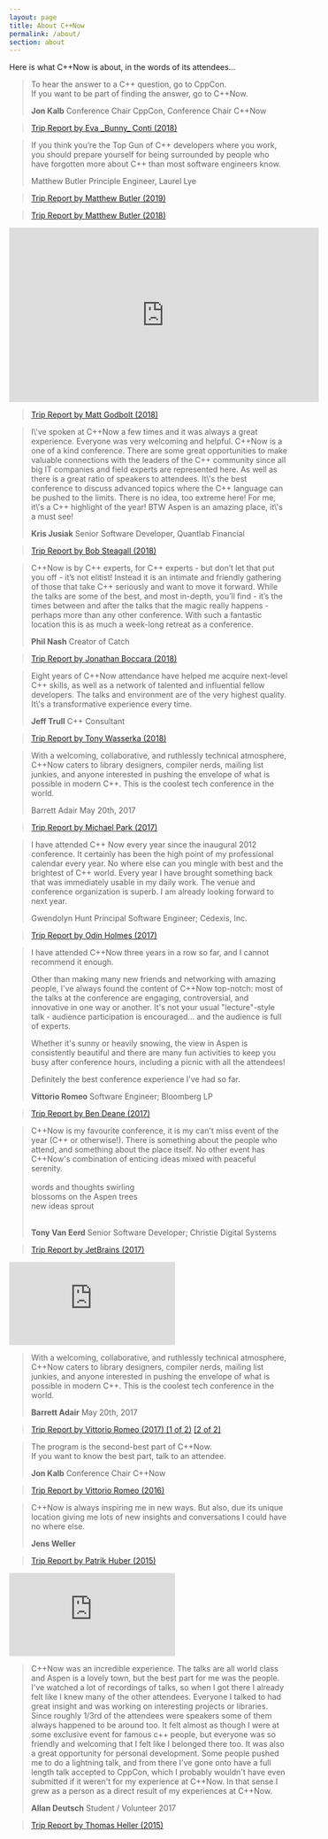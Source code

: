 ```yaml
---
layout: page
title: About C++Now
permalink: /about/
section: about
---
```


Here is what C++Now is about, in the words of its attendees…

<blockquote class="quoteBox">
    <span class="quoteBoxImage quoteBoxQuotes"></span>
    <p class="quoteBoxText">
        To hear the answer to a C++ question, go to CppCon.<br>
        If you want to be part of finding the answer, go to C++Now.
    </p>
    <strong class="quoteBoxAuthor">Jon Kalb</strong>
    <span class="quoteBoxCredentials">Conference Chair CppCon, Conference Chair C++Now</span>
</blockquote>


<blockquote class="quoteBox">
    <span class="quoteBoxImage quoteBoxAirplane"></span>
    <a href="https://bunnyladame.blogspot.com/2018/05/a-cppnow-travel-guide.html" class="quoteBoxMainLink">Trip Report by Eva _Bunny_ Conti (2018)</a>
</blockquote>


<blockquote class="quoteBox replaceQuote">
    <span class="quoteBoxImage quoteBoxQuotes"></span>
    <p class="quoteBoxText">
        If you think you’re the Top Gun of C++ developers where you work, you should prepare yourself for being surrounded by people who have forgotten more about C++ than most software engineers know.
    </p>
    <span class="quoteBoxAuthor">Matthew Butler</span>
    <span class="quoteBoxCredentials">Principle Engineer, Laurel Lye</span>
</blockquote>

<blockquote class="quoteBox">
    <span class="quoteBoxImage quoteBoxAirplane"></span>
    <a href="https://maddphysics.com/2019/05/13/cnow-2019-trip-report/" class="quoteBoxMainLink">Trip Report by Matthew Butler (2019)</a>
</blockquote>

<blockquote class="quoteBox">
    <span class="quoteBoxImage quoteBoxAirplane"></span>
    <a href="https://maddphysics.com/2018/05/16/cnow-2018-trip-report/" class="quoteBoxMainLink">Trip Report by Matthew Butler (2018)</a>
</blockquote>


<div class="ratioBox16x9"><iframe width="560" height="315" src="https://www.youtube.com/embed/QavE4jRX25k" frameborder="0" allow="autoplay; encrypted-media" allowfullscreen></iframe></div>


<blockquote class="quoteBox">
    <span class="quoteBoxImage quoteBoxAirplane"></span>
    <a href="https://xania.org/201805/cppnow-trip-report" class="quoteBoxMainLink">Trip Report by Matt Godbolt (2018)</a>
</blockquote>


<blockquote class="quoteBox replaceQuote">
    <span class="quoteBoxImage quoteBoxQuotes"></span>
    <p class="quoteBoxText">
I\'ve spoken at C++Now a few times and it was always a great experience. Everyone was very welcoming and helpful. C++Now is a one of a kind conference. There are some great opportunities to make valuable connections with the leaders of the C++ community since all big IT companies and field experts are represented here. As well as there is a great ratio of speakers to attendees. It\'s the best conference to discuss advanced topics where the C++ language can be pushed to the limits. There is no idea, too extreme here! For me, it\'s a C++ highlight of the year! BTW Aspen is an amazing place, it\'s a must see!</p>
    <strong class="quoteBoxAuthor">Kris Jusiak</strong>
    <span class="quoteBoxCredentials">Senior Software Developer, Quantlab Financial</span>
</blockquote>


<blockquote class="quoteBox">
    <span class="quoteBoxImage quoteBoxAirplane"></span>
    <a href="https://bobsteagall.com/2018/05/13/cppnow-2018-trip-report/" class="quoteBoxMainLink">Trip Report by Bob Steagall (2018)</a>
</blockquote>


<blockquote class="quoteBox replaceQuote">
    <span class="quoteBoxImage quoteBoxQuotes"></span>
    <p class="quoteBoxText">
C++Now is by C++ experts, for C++ experts - but don’t let that put you off - it’s not elitist! Instead it is an intimate and friendly gathering of those that take C++ seriously and want to move it forward. While the talks are some of the best, and most in-depth, you’ll find - it’s the times between and after the talks that the magic really happens - perhaps more than any other conference. With such a fantastic location this is as much a week-long retreat as a conference.</p>
    <strong class="quoteBoxAuthor">Phil Nash</strong>
    <span class="quoteBoxCredentials">Creator of Catch</span>
</blockquote>


<blockquote class="quoteBox">
    <span class="quoteBoxImage quoteBoxAirplane"></span>
    <a href="https://www.fluentcpp.com/2018/06/12/triple-trip-report-from-accu-c-russia-and-cnow-2018-part-2/" class="quoteBoxMainLink">Trip Report by Jonathan Boccara (2018)</a>
</blockquote>


<blockquote class="quoteBox replaceQuote">
    <span class="quoteBoxImage quoteBoxQuotes"></span>
    <p class="quoteBoxText">
Eight years of C++Now attendance have helped me acquire next-level C++ skills, as well as a network of talented and influential fellow developers. The talks and environment are of the very highest quality. It\'s a transformative experience every time.</p>
    <strong class="quoteBoxAuthor">Jeff Trull</strong>
    <span class="quoteBoxCredentials">C++ Consultant</span>
</blockquote>


<blockquote class="quoteBox">
    <span class="quoteBoxImage quoteBoxAirplane"></span>
    <a href="https://neobrain.github.io/posts/2018-06-07-cppnow-trip-report.html" class="quoteBoxMainLink">Trip Report by Tony Wasserka (2018)</a>
</blockquote>


<blockquote class="quoteBox replaceQuote">
    <span class="quoteBoxImage quoteBoxQuotes"></span>
    <p class="quoteBoxText">
        With a welcoming, collaborative, and ruthlessly technical atmosphere, C++Now caters to library designers, compiler nerds, mailing list junkies, and anyone interested in pushing the envelope of what is possible in modern C++. This is the coolest tech conference in the world.
    </p>
    <span class="quoteBoxAuthor">Barrett Adair</span>
    <span class="quoteBoxCredentials">May 20th, 2017</span>
</blockquote>


<blockquote class="quoteBox">
    <span class="quoteBoxImage quoteBoxAirplane"></span>
    <a href="https://mpark.github.io/trip-report/2017/05/20/cppnow-2017/" class="quoteBoxMainLink">Trip Report by Michael Park (2017)</a>
</blockquote>


<blockquote class="quoteBox replaceQuote">
    <span class="quoteBoxImage quoteBoxQuotes"></span>
    <p class="quoteBoxText">
        I have attended C++ Now every year since the inaugural 2012 conference. It certainly has been the high point of my professional calendar every year. No where else can you mingle with best and the brightest of C++ world. Every year I have brought something back that was immediately usable in my daily work. The venue and conference organization is superb. I am already looking forward to next year.
    </p>
    <span class="quoteBoxAuthor">Gwendolyn Hunt</span>
    <span class="quoteBoxCredentials">Principal Software Engineer; Cedexis, Inc.</span>
</blockquote>

<blockquote class="quoteBox">
    <span class="quoteBoxImage quoteBoxAirplane"></span>
    <a href="http://odinthenerd.blogspot.com/2017/05/cppnow-trip-report.html" class="quoteBoxMainLink">Trip Report by Odin Holmes (2017)</a>
</blockquote>


<blockquote class="quoteBox replaceQuote">
    <span class="quoteBoxImage quoteBoxQuotes"></span>
    <p class="quoteBoxText">
I have attended C++Now three years in a row so far, and I cannot recommend it enough.

Other than making many new friends and networking with amazing people, I've always found the content of C++Now  top-notch: most of the talks at the conference are engaging, controversial, and innovative in one way or another. It's not your usual "lecture"-style talk - audience participation is encouraged... and the audience is full of experts.

Whether it's sunny or heavily snowing, the view in Aspen is consistently beautiful and there are many fun activities to keep you busy after conference hours, including a picnic with all the attendees!

Definitely the best conference experience I've had so far.</p>
    <strong class="quoteBoxAuthor">Vittorio Romeo</strong>
    <span class="quoteBoxCredentials">Software Engineer; Bloomberg LP</span>
</blockquote>


<blockquote class="quoteBox">
    <span class="quoteBoxImage quoteBoxAirplane"></span>
    <a href="http://www.elbeno.com/blog/?p=1443" class="quoteBoxMainLink">Trip Report by Ben Deane (2017)</a>
</blockquote>


<blockquote class="quoteBox replaceQuote">
    <span class="quoteBoxImage quoteBoxQuotes"></span>
    <p class="quoteBoxText">
C++Now is my favourite conference, it is my can't miss event of the year (C++ or otherwise!).
There is something about the people who attend, and something about the place itself.
No other event has C++Now's combination of enticing ideas mixed with peaceful serenity.<br /><br />
words and thoughts swirling<br />
blossoms on the Aspen trees<br />
new ideas sprout<br />
&nbsp;</p>
    <strong class="quoteBoxAuthor">Tony Van Eerd</strong>
    <span class="quoteBoxCredentials">Senior Software Developer; Christie Digital Systems</span>
</blockquote>


<blockquote class="quoteBox">
    <span class="quoteBoxImage quoteBoxAirplane"></span>
    <a href="https://blog.jetbrains.com/clion/2017/06/cnow-trip-report-by-jetbrains/" class="quoteBoxMainLink">Trip Report by JetBrains (2017)</a>
</blockquote>


<div class="ratioBox16x9"><iframe src="https://www.youtube.com/embed/kdbYLOBNguk?color=white&rel=0" frameborder="0" sandbox="allow-scripts allow-same-origin allow-popups allow-presentation" allowfullscreen=""></iframe></div>


<blockquote class="quoteBox replaceQuote">
    <span class="quoteBoxImage quoteBoxQuotes"></span>
    <p class="quoteBoxText">
        With a welcoming, collaborative, and ruthlessly technical atmosphere, C++Now caters to library designers, compiler nerds, mailing list junkies, and anyone interested in pushing the envelope of what is possible in modern C++. This is the coolest tech conference in the world.
    </p>
    <strong class="quoteBoxAuthor">Barrett Adair</strong>
    <span class="quoteBoxCredentials">May 20th, 2017</span>
</blockquote>


<blockquote class="quoteBox">
    <span class="quoteBoxImage quoteBoxAirplane"></span>
    <a href="https://vittorioromeo.info/index/blog/cppnow2017_tripreport_pt1.html" class="quoteBoxMainLink">Trip Report by Vittorio Romeo (2017) [1 of 2)</a>
    <a href="https://vittorioromeo.info/index/blog/cppnow2017_tripreport_pt2.html" class="quoteBoxMainLink">[2 of 2]</a>
</blockquote>


<blockquote class="quoteBox">
    <span class="quoteBoxImage quoteBoxQuotes"></span>
    <p class="quoteBoxText">
        The program is the second-best part of C++Now.<br>
        If you want to know the best part, talk to an attendee.
    </p>
    <strong class="quoteBoxAuthor">Jon Kalb</strong>
    <span class="quoteBoxCredentials">Conference Chair C++Now</span>
</blockquote>


<blockquote class="quoteBox">
    <span class="quoteBoxImage quoteBoxAirplane"></span>
    <a href="https://github.com/SuperV1234/cppnow2016/blob/master/trip_report.md" class="quoteBoxMainLink">Trip Report by Vittorio Romeo (2016)</a>
</blockquote>


<blockquote class="quoteBox replaceQuote">
    <span class="quoteBoxImage quoteBoxQuotes"></span>
    <p class="quoteBoxText">
        C++Now is always inspiring me in new ways. But also, due its unique location giving me lots of new insights and conversations I could have no where else.
    </p>
    <strong class="quoteBoxAuthor">Jens Weller</strong>
    <span class="quoteBoxCredentials"></span>
</blockquote>


<blockquote class="quoteBox">
    <span class="quoteBoxImage quoteBoxAirplane"></span>
    <a href="http://www.patrikhuber.ch/blog/7-cpp-now-2015-trip-report" class="quoteBoxMainLink">Trip Report by Patrik Huber (2015)</a>
</blockquote>


<div class="ratioBox16x9"><iframe src="https://www.youtube.com/embed/QsYuEsZVy3I?color=white&rel=0" frameborder="0" sandbox="allow-scripts allow-same-origin allow-popups allow-presentation" allowfullscreen=""></iframe></div>


<blockquote class="quoteBox replaceQuote">
    <span class="quoteBoxImage quoteBoxQuotes"></span>
    <p class="quoteBoxText">
        C++Now was an incredible experience. The talks are all world class and Aspen is a lovely town, but the best part for me was the people. I've watched a lot of recordings of talks, so when I got there I already felt like I knew many of the other attendees. Everyone I talked to had great insight and was working on interesting projects or libraries. Since roughly 1/3rd of the attendees were speakers some of them always happened to be around too. It felt almost as though I were at some exclusive event for famous c++ people, but everyone was so friendly and welcoming that I felt like I belonged there too. It was also a great opportunity for personal development. Some people pushed me to do a lightning talk, and from there I've gone onto have a full length talk accepted to CppCon, which I probably wouldn't have even submitted if it weren't for my experience at C++Now. In that sense I grew as a person as a direct result of my experiences at C++Now.
    </p>
    <strong class="quoteBoxAuthor">Allan Deutsch</strong>
    <span class="quoteBoxCredentials">Student / Volunteer 2017</span>
</blockquote>


<blockquote class="quoteBox">
    <span class="quoteBoxImage quoteBoxAirplane"></span>
    <a href="http://stellar-group.org/2015/05/cnow-2015-trip-report-hpx-is-in-the-air/" class="quoteBoxMainLink">Trip Report by Thomas Heller (2015)</a>
</blockquote>
